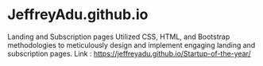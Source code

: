 # JeffreyAdu.github.io
Landing and Subscription pages
Utilized CSS, HTML, and Bootstrap methodologies to meticulously design and implement engaging landing and subscription pages.
Link : https://jeffreyadu.github.io/Startup-of-the-year/


